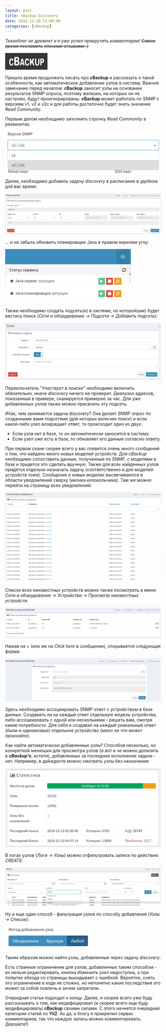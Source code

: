 ```yaml
---
layout: post
title: cBackup Discovery
date: 2018-12-10 11:00:00
categories: [cBackup]
---
```


*Техноблог не дремлет и я уже успел прикрутить комментарии! ~~Самое время поспамить плохими отзывами :)~~*

![cBackup](/images/cbackup.png)

Пришло время продолжить писать про **cBackup** и рассказать о такой особенности, как автоматическое добавление узлов в систему. Важное замечание перед началом: **cBackup** заносит узлы на основании результатов SNMP опроса, поэтому железки, на которых он не настроен, будут проигнорированы. **cBackup** может работать по SNMP с версиям v1, v2 и v2c и для работы достаточно будет знать значение *Read Community*.

Первым делом необходимо заполнить строчку *Read Community* в реквизитах:

![Read Community](/images/cbackup_discovery/1.png)

Далее, необходимо добавить задачу *discovery* в расписание в удобное для вас время:

![Расписание](/images/cbackup_discovery/2.png)

... и не забыть обновить планировщик Java в правом верхнем углу:

![Планировщик Java](/images/cbackup_discovery/3.png)

Также необходимо создать подсеть(и) в системе, по которой(ым) будет вестись поиск (*Сети и оборудование -> Подсети -> Добавить подсеть*):

![Создание подсети](/images/cbackup_discovery/4.png)

Переключатель "*Участвует в поиске*" необходимо включить обязательно, иначе *discovery* ничего не проверит. Диапазон адресов, показанный в примере, сканируется примерно за час. Для уже добавленных узлов также можно присвоить эту подсеть.

Итак, чем занимается задача discovery? Она делает SNMP опрос по созданными вами подсетями (для которых включен поиск) и если какой-либо узел возвращает ответ, то происходит одно из двух:

* Если узла нет в базе, то он *автоматически* заносится в систему.
* Если узел уже есть в базе, то обновляет его данные согласно ответу.

При первом скане скорее всего у вас появится очень много сообщений о том, что найдено много новых моделей устройств. Для *cBackup* необходимо сопоставить данные, полученные по SNMP, с моделями в базе и придется это сделать вручную. Также для всех найденных узлов придется отдельно назначать задачу (соответственно и для моделей устройств тоже). Сообщения о новых моделях высвечиваются в области уведомлений сверху (иконка колокольчика). Там же можно перейти на страницу всех уведомлений:

![Список сообщений](/images/cbackup_discovery/5.png)

Список всех неизвестных устройств можно также посмотреть в меню *Сети и оборудование -> Устройства -> Просмотр неизвестных устройств*:

![Список неизвестных устройств](/images/cbackup_discovery/6.png)

Нажав на *+* (или же на *Click here* в сообщении), открывается следующая форма:

![Неизвестное устройство](/images/cbackup_discovery/7.png)

Здесь необходимо ассоциировать SNMP ответ с устройством в базе данных. Создавать ли на каждый ответ отдельную модель устройства, либо ассоциировать с одной или несколькими - решать вам, смотря какие потребности. Для себя я создавал на каждый уникальный ответ (*были и одинаковые*) отдельное устройство (*мало ли что может произойти*).

Как найти автоматически добавленные узлы? Способов несколько, но конкретной менюшки для просмотра узлов (*а вот и че можно допилить в **cBackup'е**, кстати*), добавленных за последнее исполнение задачи - нет. Например, в дайждесте можно смотреть узлы без назначения:

![Дайждест](/images/cbackup_discovery/8.png)

В логах узлов (*Логи -> Узлы*) можно отфильтровать записи по действию *CREATE*:

![Логи узлов](/images/cbackup_discovery/9.png)

Ну и еще один способ - фильтрация узлов по способу добавления (*Узлы -> Список*):

![Метод обнаружения узлов](/images/cbackup_discovery/10.png)

Таким образом можно найти узлы, добавленные через задачу *discovery*.

Есть странное ограничение для узлов, добавленных таким способом - их нельзя редактировать, кнопка *Изменить узел* недоступна, а при попытке обхода со страницы выкидывает с ошибкой. Вероятно, снять это ограничение в коде не сложно, но непонятно какие последствия это может за собой повлечь и зачем запретили.

Очередная статья подходит к концу. Далее, я скорее всего уже буду рассказывать о том, как модифицировал (и скорее всего еще буду модифицировать) **cBackup** своими силами. С этого начнется очередная категория статей по **Yii2**. Ах да, к блогу я прикрепил сервис комментариев, так что каждую запись можно комментировать. Дерзайте!)
